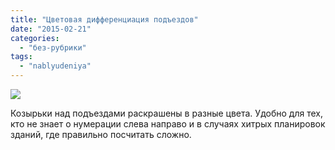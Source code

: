 ```yaml
---
title: "Цветовая дифференциация подъездов"
date: "2015-02-21"
categories: 
  - "без-рубрики"
tags: 
  - "nablyudeniya"
---
```


![](/blog/assets/img/cvetovaja-differenciacija-podezdov-lg.jpg)

Козырьки над подъездами раскрашены в разные цвета. Удобно для тех, кто не знает о нумерации слева направо и в случаях хитрых планировок зданий, где правильно посчитать сложно.
